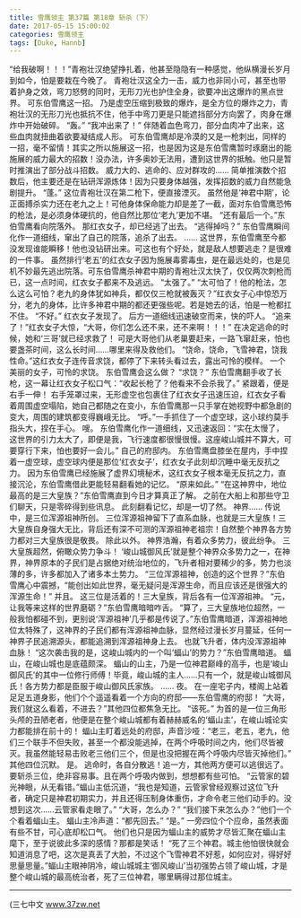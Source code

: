 ```yaml
---
title: 雪鹰领主 第37篇 第18章 斩杀（下）
date: 2017-05-15 15:00:02
categories: 雪鹰领主
tags: [Duke, Hannb]
---
```


“给我破啊！！！”青袍壮汉绝望挣扎着，他甚至隐隐有一种感觉，他纵横漫长岁月到如今，怕是要栽在今晚了。
青袍壮汉这全力一击，威力也非同小可，甚至也带着护身之效，弯刀怒劈的同时，无形刀光也护住全身，欲要冲出这爆炸的黑点世界。
可东伯雪鹰这一招。
乃是虚空压缩到极致的爆炸，是全方位的爆炸之力，青袍壮汉的无形刀光也抵抗不住，他手中弯刀更是只能遮挡部分方向罢了，肉身在爆炸中开始破碎。
“轰。”
“我冲出来了！”
伴随着血色弯刀，部分血肉冲了出来，这些血肉就扭曲着欲要凝结成人形。
可东伯雪鹰却是冷漠的又是一枪刺出，同样的一招，毫不留情！其实之所以施展这一招，也是因为这是东伯雪鹰暂时琢磨出的能施展的威力最大的招数！没办法，许多奥妙无法用，遭到这世界的抵触。他只是暂时推演出了部分战斗招数。
威力大的、逃命的、应对群攻的……
简单推演数个招数后，他主要还是在钻研浑源炼体！因为只要身体越强，发挥招数的威力自然能急剧提升。
“蓬。”
这位青袍壮汉在第二枪下，便直接湮灭。
虽然他是‘神君中期’，论正面搏杀实力还在老九之上！可他身体保命能力却是差了一截，面对东伯雪鹰恐怖的枪法，是必须身体硬抗的，他自然比那位‘老九’更加不堪。
“还有最后一个。”东伯雪鹰看向院落外。
那红衣女子，却已经逃了出去。
“逃得掉吗？”
东伯雪鹰瞬间化作一道细线，窜出了自己的院落，追杀了出去。
……
这世界，东伯雪鹰至今都没发现谁能瞬移！他也没钻研出来。可这也有个好处，就是敌人想要逃走？是很难的一件事。
虽然排行‘老五’的红衣女子因为施展毒雾毒虫，是在最远处的，也是见机不妙最先逃出院落。可东伯雪鹰杀神君中期的青袍壮汉太快了，仅仅两次刺枪而已，这一点时间，红衣女子都来不及逃远。
“太强了。”
“太可怕了！他的枪法，怎么这么可怕？老九的身体犹如神兵，都仅仅三枪就被轰灭？”红衣女子心中惊恐万分，老九的身体，比许多神君中期的都还更强些呢。若是她去的话，怕是一枪都扛不住。
“不好。”
红衣女子发现了。
后方一道细线迅速破空而来，快的吓人。
“追来了！”红衣女子大惊，“大哥，你们怎么还不来，还不来啊！！！”
在决定逃命的时候，她和‘三哥’就已经求救了！
可是大哥他们从老巢要赶来，一路飞窜赶来，怕也要盏茶时间，这么长时间……哪里来得及救他们。
“饶命，饶命，飞雪神君，饶我性命。”这红衣女子连传音求饶，都停了下来转头看过去，露出可怜的模样。
一个美丽的女子，可怜的求饶。
东伯雪鹰会这么做？
“求饶？”
东伯雪鹰翻手收了长枪，这一幕让红衣女子松口气：“收起长枪了？他看来不会杀我了。”
紧跟着，便是右手一伸！
右手笼罩过来，无形虚空也包裹住了红衣女子迅速压迫，红衣女子看着周围虚空塌陷，她自己都随之在变小，东伯雪鹰那一只手掌在她视野中都急剧的变大，周围的建筑都变得巍峨无比。
“呼。”一手抓住了一个虚空球，这小球约莫手指头大，捏在手心。
嗖。
东伯雪鹰化作一道细线，又迅速返回：“实在太慢了，这世界的引力太大了，即便是我，飞行速度都很慢很慢。这座峻山城并不算大，可要穿行下来，怕也要好一会儿。”
自己的府邸内。
东伯雪鹰盘膝坐在屋内，手中捏着一虚空球，虚空球内便是那位‘红衣女子’，红衣女子此刻却沉睡中毫无反抗之力。
因为东伯雪鹰已经施展了虚界幻境秘术，这红衣女子根本毫无反抗之力，直接沉沦，东伯雪鹰借此更能轻易翻看她的记忆。
“原来如此。”
“在这神界中，地位最高的是三大皇族？”东伯雪鹰直到今日才算真正了解。
之前在大船上和那些守卫们聊天，只是零碎得到些讯息。
此刻翻看记忆，却是一切了然。
神界……
传说中，是三位浑源祖神所创。
三位浑源祖神留下了直系血脉，也就是三大皇族！三大皇族自身强大无比，背后还有深不可测的浑源祖神老祖宗！自然整个神界各方势力都对三大皇族很是敬畏。
除此以外。
神界浩瀚，有着众多势力，彼此纷争。
三大皇族超然，俯瞰众势力争斗！
‘峻山城御风氏’就是整个神界众多势力之一，在神界，神界原本的子民们是占据绝对统治地位的，飞升者相对要稀少的多，势力也淡薄的多，许多都加入了诸多本土势力。
“三位浑源祖神，创造的这个世界？”东伯雪鹰心中震撼，“能创出如此世界，毫无疑问是浑源生命，而且应该还是很强大的浑源生命！”
并且。
这三位是活着的！三大皇族，背后各有一位浑源祖神。
“元，让我等来这样的世界磨砺？”东伯雪鹰暗暗咋舌。
“算了，三大皇族地位超然，一般我怕都碰不到，更别说‘浑源祖神’几乎都是传说了。”东伯雪鹰暗道，浑源祖神地位太特殊了，这神界的子民们都有浑源祖神血脉，显然经过漫长岁月蔓延，任何一神界子民追溯源头，都能追溯到浑源祖神身上去。
也就飞升者，体内没浑源祖神血脉！
“这次袭击我的是，这峻山城内的一个叫‘蝠山’的势力？”东伯雪鹰暗道。
蝠山，在峻山城也是底蕴颇深。
蝠山的山主，乃是一位神君巅峰的高手，也是‘峻山御风氏’的其中一位修行师傅！毕竟，峻山城的主人……只有一个，就是峻山城御风氏！各方势力都是臣服于峻山御风氏家族。
……
夜。
在一座宅子内，楼阁上站着足足五道身影，他们个个遥遥看着一个方向的府邸——东伯雪鹰的府邸！
“大哥，我们就这么看着，不进去？”其他四位都焦急无比。
“该死。”
为首的是一位三角形头颅的丑陋老者，他便是在整个峻山城都有着赫赫威名的‘蝠山主’，在峻山城论实力都能排在前十的！
蝠山主盯着远处的府邸，声音沙哑：“老三，老五，老九，他们三个联手不但失败，甚至一个都没能逃掉，在两个呼吸时间之内，他们尽皆被灭。我虽然能轻易击败老三他们三个，但是也没把握在两个呼吸内尽皆灭掉他们。”
其他四位沉默。
是。
逃命时，各自分散逃！追一方，其他两方便可以逃很远了。
要斩杀三位，绝非容易事。且在两个呼吸内做到，想想都有些可怕。
“云管家的碧光神眼，从无看错。”蝠山主低沉道，“我也是知道，云管家曾经观察过这位飞升者，确定只是神君初期实力，并且还得压制身体重伤，才命令老三他们动手的。没想到这次……云管家看走眼了。”
“大哥，怎么办？”
“我们接下来怎么办？”他们一个个看着蝠山主。
蝠山主冷声道：“都先回去。”
“是。”
一旁四位个个应命，虽然表面有些不甘，可心底却松口气。
他们也只是因为蝠山主的威势才尽皆汇聚在蝠山主麾下，至于说彼此多深的感情？那都是笑话！
“死了三个神君。城主他怕很快就会知道消息了吧，这次是真丢了大脸，不过这个飞雪神君不好惹，如何应对，得好好思量思量。”蝠山主眼神阴冷，峻山城城主‘御风峻山’当初强势占领了峻山城，才是整个峻山城的最高统治者，死了三位神君，哪里瞒得过那位城主。
******
(三七中文 www.37zw.net